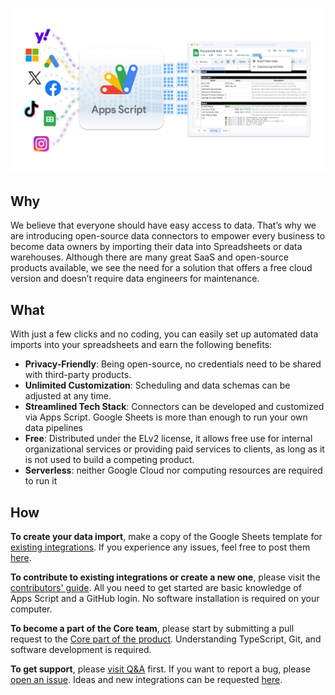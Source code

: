 ![JavaScript Open-Source Connectors](res/main-cover-ver2025-01-31.png)
## Why
We believe that everyone should have easy access to data. That’s why we are introducing open-source data connectors to empower every business to become data owners by importing their data into Spreadsheets or data warehouses.
Although there are many great SaaS and open-source products available, we see the need for a solution that offers a free cloud version and doesn’t require data engineers for maintenance.

## What
With just a few clicks and no coding, you can easily set up automated data imports into your spreadsheets and earn the following benefits:
- **Privacy-Friendly**: Being open-source, no credentials need to be shared with third-party products.
- **Unlimited Customization**: Scheduling and data schemas can be adjusted at any time.
- **Streamlined Tech Stack**: Connectors can be developed and customized via Apps Script. Google Sheets is more than enough to run your own data pipelines
- **Free**: Distributed under the ELv2 license, it allows free use for internal organizational services or providing paid services to clients, as long as it is not used to build a competing product.
- **Serverless**: neither Google Cloud nor computing resources are required to run it


## How
**To create your data import**, make a copy of the Google Sheets template for [existing integrations](src/Integrations). If you experience any issues, feel free to post them [here](issues).

**To contribute to existing integrations or create a new one**, please visit the [contributors' guide](../../blob/main/CONTRIBUTING.md). All you need to get started are basic knowledge of Apps Script and a GitHub login. No software installation is required on your computer.

**To become a part of the Core team**, please start by submitting a pull request to the [Core part of the product](src/Core). Understanding TypeScript, Git, and software development is required.

**To get support**, please [visit Q&A](../../discussions/categories/q-a) first. If you want to report a bug, please [open an issue](../../issues). Ideas and new integrations can be requested [here](../../discussions/categories/ideas).
